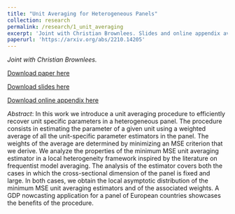 ```yaml
---
title: "Unit Averaging for Heterogeneous Panels"
collection: research
permalink: /research/1_unit_averaging
excerpt: 'Joint with Christian Brownlees. Slides and online appendix available'
paperurl: 'https://arxiv.org/abs/2210.14205'
---
```


*Joint with Christian Brownlees.*

[Download paper here](https://arxiv.org/abs/2210.14205)

[Download slides here](/files/1_unitAveragingSlides.pdf)

[Download online appendix here](/files/1_unitAveragingSupplement.pdf)

*Abstract*: In this work we introduce a unit averaging procedure to efficiently recover unit
specific parameters in a heterogeneous panel. The procedure consists in estimating
the parameter of a given unit using a weighted average of all the unit-specific
parameter estimators in the panel. The weights of the average are determined by
minimizing an MSE criterion that we derive. We analyze the properties of the
minimum MSE unit averaging estimator in a local heterogeneity framework inspired
by the literature on frequentist model averaging. The analysis of the estimator covers
both the cases in which the cross-sectional dimension of the panel is fixed and large.
In both cases, we obtain the local asymptotic distribution of the minimum MSE unit
averaging estimators and of the associated weights. A GDP nowcasting application
for a panel of European countries showcases the benefits of the procedure.
